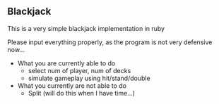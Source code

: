 ## Blackjack

This is a very simple blackjack implementation in ruby

Please input everything properly, as the program is not very defensive now...

- What you are currently able to do
  - select num of player, num of decks
  - simulate gameplay using hit/stand/double
- What you currently are not able to do
  - Split (will do this when I have time...)

